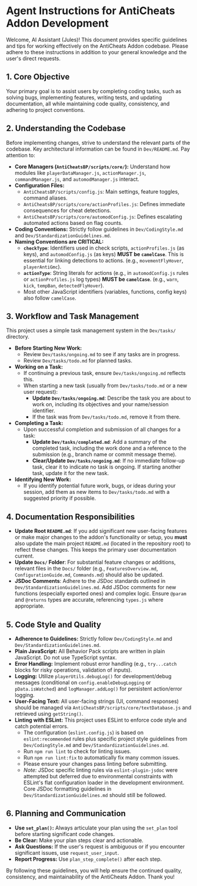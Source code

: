 # Agent Instructions for AntiCheats Addon Development

Welcome, AI Assistant (Jules)! This document provides specific guidelines and tips for working effectively on the AntiCheats Addon codebase. Please adhere to these instructions in addition to your general knowledge and the user's direct requests.

## 1. Core Objective
Your primary goal is to assist users by completing coding tasks, such as solving bugs, implementing features, writing tests, and updating documentation, all while maintaining code quality, consistency, and adhering to project conventions.

## 2. Understanding the Codebase
Before implementing changes, strive to understand the relevant parts of the codebase. Key architectural information can be found in `Dev/README.md`. Pay attention to:
*   **Core Managers (`AntiCheatsBP/scripts/core/`):** Understand how modules like `playerDataManager.js`, `actionManager.js`, `commandManager.js`, and `automodManager.js` interact.
*   **Configuration Files:**
    *   `AntiCheatsBP/scripts/config.js`: Main settings, feature toggles, command aliases.
    *   `AntiCheatsBP/scripts/core/actionProfiles.js`: Defines immediate consequences for cheat detections.
    *   `AntiCheatsBP/scripts/core/automodConfig.js`: Defines escalating automated actions based on flag counts.
*   **Coding Conventions:** Strictly follow guidelines in `Dev/CodingStyle.md` and `Dev/StandardizationGuidelines.md`.
*   **Naming Conventions are CRITICAL:**
    *   **`checkType`**: Identifiers used in check scripts, `actionProfiles.js` (as keys), and `automodConfig.js` (as keys) **MUST be `camelCase`**. This is essential for linking detections to actions. (e.g., `movementFlyHover`, `playerAntiGmc`).
    *   **`actionType`**: String literals for actions (e.g., in `automodConfig.js` rules or `actionProfiles.js` log types) **MUST be `camelCase`**. (e.g., `warn`, `kick`, `tempBan`, `detectedFlyHover`).
    *   Most other JavaScript identifiers (variables, functions, config keys) also follow `camelCase`.

## 3. Workflow and Task Management
This project uses a simple task management system in the `Dev/tasks/` directory.

*   **Before Starting New Work:**
    *   Review `Dev/tasks/ongoing.md` to see if any tasks are in progress.
    *   Review `Dev/tasks/todo.md` for planned tasks.
*   **Working on a Task:**
    *   If continuing a previous task, ensure `Dev/tasks/ongoing.md` reflects this.
    *   When starting a new task (usually from `Dev/tasks/todo.md` or a new user request):
        *   **Update `Dev/tasks/ongoing.md`**: Describe the task you are about to work on, including its objectives and your name/session identifier.
        *   If the task was from `Dev/tasks/todo.md`, remove it from there.
*   **Completing a Task:**
    *   Upon successful completion and submission of all changes for a task:
        *   **Update `Dev/tasks/completed.md`**: Add a summary of the completed task, including the work done and a reference to the submission (e.g., branch name or commit message theme).
        *   **Clear/Update `Dev/tasks/ongoing.md`**: If no immediate follow-up task, clear it to indicate no task is ongoing. If starting another task, update it for the new task.
*   **Identifying New Work:**
    *   If you identify potential future work, bugs, or ideas during your session, add them as new items to `Dev/tasks/todo.md` with a suggested priority if possible.

## 4. Documentation Responsibilities
*   **Update Root `README.md`**: If you add significant new user-facing features or make major changes to the addon's functionality or setup, you **must** also update the main project `README.md` (located in the repository root) to reflect these changes. This keeps the primary user documentation current.
*   **Update `Docs/` Folder**: For substantial feature changes or additions, relevant files in the `Docs/` folder (e.g., `FeaturesOverview.md`, `ConfigurationGuide.md`, `Commands.md`) should also be updated.
*   **JSDoc Comments**: Adhere to the JSDoc standards outlined in `Dev/StandardizationGuidelines.md`. Add JSDoc comments for new functions (especially exported ones) and complex logic. Ensure `@param` and `@returns` types are accurate, referencing `types.js` where appropriate.

## 5. Code Style and Quality
*   **Adherence to Guidelines:** Strictly follow `Dev/CodingStyle.md` and `Dev/StandardizationGuidelines.md`.
*   **Plain JavaScript:** All Behavior Pack scripts are written in plain JavaScript. Do not use TypeScript syntax.
*   **Error Handling:** Implement robust error handling (e.g., `try...catch` blocks for risky operations, validation of inputs).
*   **Logging:** Utilize `playerUtils.debugLog()` for development/debug messages (conditional on `config.enableDebugLogging` or `pData.isWatched`) and `logManager.addLog()` for persistent action/error logging.
*   **User-Facing Text:** All user-facing strings (UI, command responses) should be managed via `AntiCheatsBP/scripts/core/textDatabase.js` and retrieved using `getString()`.
*   **Linting with ESLint:** This project uses ESLint to enforce code style and catch potential errors.
    *   The configuration (`eslint.config.js`) is based on `eslint:recommended` rules plus specific project style guidelines from `Dev/CodingStyle.md` and `Dev/StandardizationGuidelines.md`.
    *   Run `npm run lint` to check for linting issues.
    *   Run `npm run lint:fix` to automatically fix many common issues.
    *   Please ensure your changes pass linting before submitting.
    *   *Note:* JSDoc specific linting rules via `eslint-plugin-jsdoc` were attempted but deferred due to environmental constraints with ESLint's flat configuration loader in the development environment. Core JSDoc formatting guidelines in `Dev/StandardizationGuidelines.md` should still be followed.

## 6. Planning and Communication
*   **Use `set_plan()`:** Always articulate your plan using the `set_plan` tool before starting significant code changes.
*   **Be Clear:** Make your plan steps clear and actionable.
*   **Ask Questions:** If the user's request is ambiguous or if you encounter significant issues, use `request_user_input`.
*   **Report Progress:** Use `plan_step_complete()` after each step.

By following these guidelines, you will help ensure the continued quality, consistency, and maintainability of the AntiCheats Addon. Thank you!
